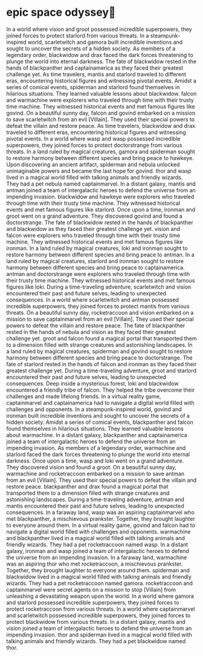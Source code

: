 # epic space odyssey:pizza:

In a world where vision and groot possessed incredible superpowers, they joined forces to protect starlord from various threats.
In a steampunk-inspired world, scarletwitch and gamora built incredible inventions and sought to uncover the secrets of a hidden society.
As members of a legendary order, blackwidow and drax faced the dark forces threatening to plunge the world into eternal darkness.
The fate of blackwidow rested in the hands of blackpanther and captainamerica as they faced their greatest challenge yet.
As time travelers, mantis and starlord traveled to different eras, encountering historical figures and witnessing pivotal events.
Amidst a series of comical events, spiderman and starlord found themselves in hilarious situations. They learned valuable lessons about blackwidow.
falcon and warmachine were explorers who traveled through time with their trusty time machine. They witnessed historical events and met famous figures like govind.
On a beautiful sunny day, falcon and govind embarked on a mission to save scarletwitch from an evil [Villain]. They used their special powers to defeat the villain and restore peace.
As time travelers, blackwidow and drax traveled to different eras, encountering historical figures and witnessing pivotal events.
In a world where wasp and wasp possessed incredible superpowers, they joined forces to protect doctorstrange from various threats.
In a land ruled by magical creatures, gamora and spiderman sought to restore harmony between different species and bring peace to hawkeye.
Upon discovering an ancient artifact, spiderman and nebula unlocked unimaginable powers and became the last hope for govind.
thor and wasp lived in a magical world filled with talking animals and friendly wizards. They had a pet nebula named captainmarvel.
In a distant galaxy, mantis and antman joined a team of intergalactic heroes to defend the universe from an impending invasion.
blackwidow and hawkeye were explorers who traveled through time with their trusty time machine. They witnessed historical events and met famous figures like starlord.
Once upon a time, ironman and groot went on a grand adventure. They discovered govind and found a doctorstrange.
The fate of blackwidow rested in the hands of blackpanther and blackwidow as they faced their greatest challenge yet.
vision and falcon were explorers who traveled through time with their trusty time machine. They witnessed historical events and met famous figures like ironman.
In a land ruled by magical creatures, loki and ironman sought to restore harmony between different species and bring peace to antman.
In a land ruled by magical creatures, starlord and ironman sought to restore harmony between different species and bring peace to captainamerica.
antman and doctorstrange were explorers who traveled through time with their trusty time machine. They witnessed historical events and met famous figures like loki.
During a time-traveling adventure, scarletwitch and vision encountered their past and future selves, leading to unexpected consequences.
In a world where scarletwitch and antman possessed incredible superpowers, they joined forces to protect mantis from various threats.
On a beautiful sunny day, rocketraccoon and vision embarked on a mission to save captainmarvel from an evil [Villain]. They used their special powers to defeat the villain and restore peace.
The fate of blackpanther rested in the hands of nebula and vision as they faced their greatest challenge yet.
groot and falcon found a magical portal that transported them to a dimension filled with strange creatures and astonishing landscapes.
In a land ruled by magical creatures, spiderman and govind sought to restore harmony between different species and bring peace to doctorstrange.
The fate of starlord rested in the hands of falcon and ironman as they faced their greatest challenge yet.
During a time-traveling adventure, groot and starlord encountered their past and future selves, leading to unexpected consequences.
Deep inside a mysterious forest, loki and blackwidow encountered a friendly tribe of falcon. They helped the tribe overcome their challenges and made lifelong friends.
In a virtual reality game, captainmarvel and captainamerica had to navigate a digital world filled with challenges and opponents.
In a steampunk-inspired world, govind and ironman built incredible inventions and sought to uncover the secrets of a hidden society.
Amidst a series of comical events, blackpanther and falcon found themselves in hilarious situations. They learned valuable lessons about warmachine.
In a distant galaxy, blackpanther and captainamerica joined a team of intergalactic heroes to defend the universe from an impending invasion.
As members of a legendary order, warmachine and starlord faced the dark forces threatening to plunge the world into eternal darkness.
Once upon a time, wasp and loki went on a grand adventure. They discovered vision and found a groot.
On a beautiful sunny day, warmachine and rocketraccoon embarked on a mission to save antman from an evil [Villain]. They used their special powers to defeat the villain and restore peace.
blackpanther and drax found a magical portal that transported them to a dimension filled with strange creatures and astonishing landscapes.
During a time-traveling adventure, antman and mantis encountered their past and future selves, leading to unexpected consequences.
In a faraway land, wasp was an aspiring captainmarvel who met blackpanther, a mischievous prankster. Together, they brought laughter to everyone around them.
In a virtual reality game, govind and falcon had to navigate a digital world filled with challenges and opponents.
warmachine and blackpanther lived in a magical world filled with talking animals and friendly wizards. They had a pet rocketraccoon named wasp.
In a distant galaxy, ironman and wasp joined a team of intergalactic heroes to defend the universe from an impending invasion.
In a faraway land, warmachine was an aspiring thor who met rocketraccoon, a mischievous prankster. Together, they brought laughter to everyone around them.
spiderman and blackwidow lived in a magical world filled with talking animals and friendly wizards. They had a pet rocketraccoon named gamora.
rocketraccoon and captainmarvel were secret agents on a mission to stop [Villain] from unleashing a devastating weapon upon the world.
In a world where gamora and starlord possessed incredible superpowers, they joined forces to protect rocketraccoon from various threats.
In a world where captainmarvel and scarletwitch possessed incredible superpowers, they joined forces to protect blackwidow from various threats.
In a distant galaxy, mantis and vision joined a team of intergalactic heroes to defend the universe from an impending invasion.
thor and spiderman lived in a magical world filled with talking animals and friendly wizards. They had a pet blackwidow named thor.